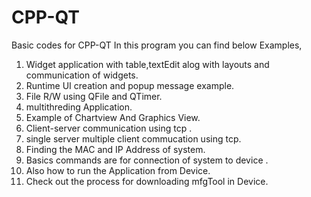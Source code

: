 # CPP-QT
Basic codes for CPP-QT
In this program you can find below Examples,
1) Widget application with table,textEdit alog with layouts and communication of widgets.
2) Runtime UI creation and popup message example.
3) File R/W using QFile and QTimer.
4) multithreding Application.
5) Example of Chartview And Graphics View.
6) Client-server communication using tcp .
7) single server multiple client commucation using tcp.
8) Finding the MAC and IP Address of system.
9) Basics commands are for connection of system to device .
10) Also how to run the Application from Device.
11) Check out the process for downloading mfgTool in Device.
